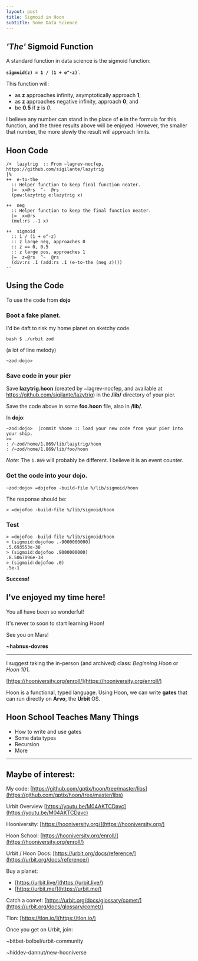 ```yaml
---
layout: post
title: Sigmoid in Hoon
subtitle: Some Data Science
---
```


## *'The'* Sigmoid Function

A standard function in data science is the sigmoid function: 

**`sigmoid(z) = 1 / (1 + e^-z)`**`.

This function will:
- as **z** approaches infinity, asymptotically approach **1**;
- as **z** approaches negative infinity, approach **0**; and
- be **0.5** if **z** is *0*.

I believe any number can stand in the place of **e** in the formula for this function, and the three results above will be enjoyed. However, the smaller that number, the more slowly the result will approach limits.

## Hoon Code

```
/+  lazytrig  :: From ~lagrev-nocfep, https://github.com/sigilante/lazytrig
|%
++  e-to-the
  :: Helper function to keep final function neater.
  |=  x=@rs  ^-  @rs
  (pow:lazytrig e:lazytrig x)

++  neg
  :: Helper function to keep the final function neater.
  |=  x=@rs
  (mul:rs .-1 x)

++  sigmoid
  :: 1 / (1 + e^-z)
  :: z large neg, approaches 0
  :: z == 0, 0.5
  :: z large pos, approaches 1
  |=  z=@rs  ^-  @rs
  (div:rs .1 (add:rs .1 (e-to-the (neg z))))
--
```

## Using the Code

To use the code from **dojo**

###  Boot a fake planet.

I'd be daft to risk my home planet on sketchy code.

`bash $ ./urbit zod`

(a lot of line melody)

`~zod:dojo> `

### Save code in your **pier**

Save **lazytrig.hoon** (created by ~lagrev-nocfep, and available at https://github.com/sigilante/lazytrig) in the **/lib/** directory of your pier.

Save the code above in some **foo.hoon** file, also in **/lib/**.

In **dojo**:

```
~zod:dojo>  |commit %home :: load your new code from your pier into your ship.
>=
: /~zod/home/1.869/lib/lazytrig/hoon
: /~zod/home/1.869/lib/foo/hoon
```

*Note*: The `1.869` will probably be different.  I believe it is an event counter.

### Get the code into your dojo.

```
~zod:dojo> =dojofoo -build-file %/lib/sigmoid/hoon
```
The response should be:
```
> =dojofoo -build-file %/lib/sigmoid/hoon
```

### Test
```
> =dojofoo -build-file %/lib/sigmoid/hoon
> (sigmoid:dojofoo .-9000000000)
.5.693553e-38
> (sigmoid:dojofoo .9000000000)
.8.5067096e-38
> (sigmoid:dojofoo .0)
.5e-1
```

**Success!**

## I've enjoyed my time here!

You all have been so wonderful!

It's never to soon to start learning Hoon!


See you on Mars!

**~habnus-dovres**

---

I suggest taking the in-person (and archived) class: *Beginning Hoon* or *Hoon 101*.

[https://hooniversity.org/enroll/](https://hooniversity.org/enroll/)

Hoon is a functional, typed language. Using Hoon, we can write **gates** that can run directly on **Arvo**, the **Urbit** OS.

## Hoon School Teaches Many Things

- How to write and use gates
- Some data types
- Recursion
- More

---
## Maybe of interest:

My code: [https://github.com/gptix/hoon/tree/master/libs](https://github.com/gptix/hoon/tree/master/libs)

Urbit Overview  [https://youtu.be/M04AKTCDavc](https://youtu.be/M04AKTCDavc)

Hooniversity: [https://hooniversity.org/](https://hooniversity.org/)

Hoon School: [https://hooniversity.org/enroll/](https://hooniversity.org/enroll/)

Urbit / Hoon Docs: [https://urbit.org/docs/reference/](https://urbit.org/docs/reference/)

Buy a planet: 
- [https://urbit.live/](https://urbit.live/)
- [https://urbit.me/](https://urbit.me/)

Catch a comet: [https://urbit.org/docs/glossary/comet/](https://urbit.org/docs/glossary/comet/)

Tlon: [https://tlon.io/](https://tlon.io/)

Once you get on Urbit, join:

~bitbet-bolbel/urbit-community

~hiddev-dannut/new-hooniverse
